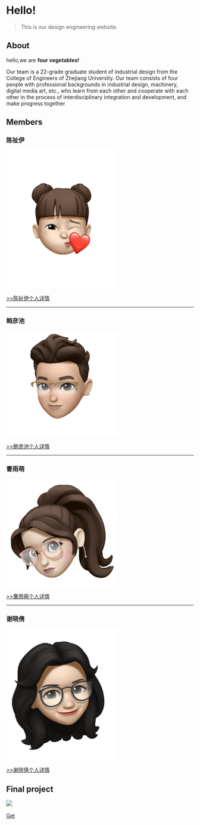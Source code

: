 # Hello!

> This is our design engineering website.

## About
hello,we are **four vegetables!**

  Our team is a 22-grade graduate student of industrial design from the College of Engineers of Zhejiang University. Our team consists of four people with professional backgrounds in industrial design, machinery, digital media art, etc., who learn from each other and cooperate with each other in the process of interdisciplinary integration and development, and make progress together

## Members

### 陈祉伊
<img src="img/1/2.jpg" width="300">

[>>陈祉伊个人详情](chenzhiyi)

---

### 鲍彦池
<img src="img/1/4.jpg" width="300">


[>>鲍彦池个人详情](baoyanchi)


---

### 曹雨萌
<img src="img/1/1.jpg" width="300">

[>>曹雨萌个人详情](caoyumeng)

---

### 谢晓倩
<img src="img/1/3.jpg" width="300">


[>>谢晓倩个人详情](xiexiaoqian)

## Final project

<img src="img/2/44.png">

[Get](docs/02/001/README.md)